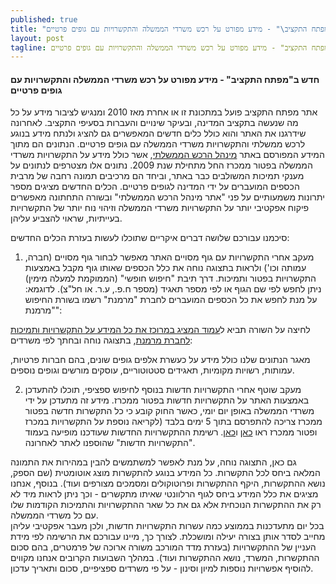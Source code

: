 ```yaml
---
published: true
title: "חדש ב\"מפתח התקציב\" - מידע מפורט על רכש משרדי הממשלה והתקשרויות עם גופים פרטיים"
layout: post
tagline: חדש ב"מפתח התקציב" - מידע מפורט על רכש משרדי הממשלה והתקשרויות עם גופים פרטיים
---
```


#### חדש ב"מפתח התקציב" - מידע מפורט על רכש משרדי הממשלה והתקשרויות עם גופים פרטיים

אתר מפתח התקציב פועל במתכונת זו או אחרת מאז 2010 ומנגיש לציבור מידע על כל מה שנעשה בתקציב המדינה, ובעיקר שינויים והעברות בסעיפי התקציב. לאחרונה שידרגנו את האתר והוא כולל כלים חדשים המאפשרים גם להציג ולנתח מידע בנוגע לרכש ממשלתי והתקשרויות משרדי הממשלה עם גופים פרטיים. 
הנתונים הם מתוך המידע המפורסם באתר [מינהל הרכש הממשלתי](https://www.mr.gov.il/Pages/HomePage.aspx), אשר כולל מידע על התקשרויות משרדי הממשלה בפטור ממכרז החל מתחילת שנת 2009. נתונים אלו מצטרפים לנתונים על מענקי תמיכות המשולבים כבר באתר, וביחד הם מרכיבים תמונה רחבה של מרבית הכספים המועברים על ידי המדינה לגופים פרטיים. הכלים החדשים מציגים מספר יתרונות משמעותיים על פני "אתר מינהל הרכש הממשלתי" ובשורה התחתונה מאפשרים פיקוח אפקטיבי יותר על התקשרויות משרדי הממשלה וזיהוי נוח יותר של התקשרויות בעייתיות, שראוי להצביע עליהן.  

סיכמנו עבורכם שלושה דברים איקריים שתוכלו לעשות בעזרת הכלים החדשים:
1. מעקב אחרי התקשרויות עם גוף מסויים
האתר מאפשר לבחור גוף מסויים (חברה, עמותה וכו') ולראות בתצוגה נוחה את כלל הכספים שאותו גוף מקבל באמצעות התקשרויות בפטור ותמיכות. דרך תיבת "חיפוש חופשי" (הממוקמת למעלה מימין) ניתן לחפש לפי שם הגוף או לפי מספר תאגיד (מספר ח.פ., ע.ר. או חל"צ). 
לדוגמא: על מנת לחפש את כל הכספים המועברים לחברת "מרמנת" רשמו בשורת החיפוש "מרמנת":

לחיצה על השורה תביא ל[עמוד המציג במרוכז את כל המידע על התקשרויות ותמיכות לחברת מרמנת](http://www.obudget.org/#entity/512027129/2014/main), בתצוגה נוחה ובחתך לפי משרדים:

מאגר הנתונים שלנו כולל מידע על כעשרת אלפים גופים שונים, בהם חברות פרטיות, עמותות, רשויות מקומיות, תאגידים סטטוטוריים, עוסקים מורשים וגופים נוספים. 

2. מעקב שוטף אחרי התקשרויות חדשות
בנוסף לחיפוש ספציפי, תוכלו להתעדכן באמצעות האתר על התקשרויות חדשות בפטור ממכרז. מידע זה מתעדכן על ידי משרדי הממשלה באופן יום יומי, כאשר החוק קובע כי כל התקשרות חדשה בפטור ממכרז צריכה להתפרסם בתוך 5 ימים בלבד (לקריאה נוספת על התקשרויות במכרז ופטור ממכרז ראו [כאן](https://he.wikisource.org/wiki/%D7%AA%D7%A7%D7%A0%D7%95%D7%AA_%D7%97%D7%95%D7%91%D7%AA_%D7%94%D7%9E%D7%9B%D7%A8%D7%96%D7%99%D7%9D) ו[כאן](http://hozrim.mof.gov.il/doc/hashkal/horaot.nsf/ByNum/7.8.1). רשימת ההתקשרויות החדשות שעודכנו מופיעה בעמוד "התקשרויות חדשות" שהוספנו לאתר לאחרונה. 

גם כאן, התצוגה נוחה, על מנת לאפשר למשתמשים להבין במהירות את התמונה המלאה ביחס לכל התקשרות. כל המידע בנוגע להתקשרות מוצג אוטומטית (שם הספק, נושא ההתקשרות, היקף ההתקשרות ופרוטוקולים ומסמכים מצורפים ועוד). בנוסף, אנחנו מציגים את כלל המידע ביחס לגוף הרלוונטי שאיתו מתקשרים - וכך ניתן לראות מיד לא רק את ההתקשרות הנוכחית אלא גם את כל שאר ההתקשרויות והתמיכות הקודמות שלו עם כל משרדי הממשלה.  
בכל יום מתעדכנות בממוצע כמה עשרות התקשרויות חדשות, ולכן מעבר אפקטיבי עליהן מחייב לסדר אותן בצורה יעילה ומושכלת. לצורך כך, מיינו עבורכם את הרשימה לפי מידת העניין של ההתקשרויות (בעזרת מדד המורכב משורה ארוכה של פרמטרים, בהם סכום ההתקשרות, המשרד, נושא ההתקשרות ועוד). במהלך השבועות הקרובים אנחנו מקווים להוסיף אפשרויות נוספות למיון וסינון - על פי משרדים ספציפיים, סכום ותאריך עדכון. 
